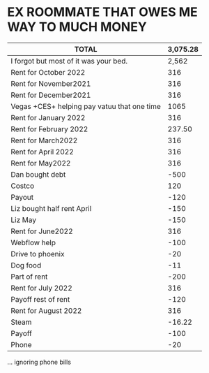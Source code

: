 # EX ROOMMATE THAT OWES ME WAY TO MUCH MONEY

|   TOTAL                                        |   3,075.28|
|------------------------------------------------|-----------|
|   I forgot but most of it was your bed.        |   2,562   |
|   Rent for October 2022                        |   316     |
|   Rent for November2021                        |   316     |
|   Rent for December2021                        |   316     |
|   Vegas +CES+ helping pay vatuu that one time  |   1065    |
|   Rent for January 2022                        |   316     |
|   Rent for February 2022                       |   237.50  |
|   Rent for March2022                           |   316     |
|   Rent for April 2022                          |   316     |
|   Rent for May2022                             |   316     |
|   Dan bought debt                              |   -500    |
|   Costco                                       |   120     |
|   Payout                                       |   -120    |
|   Liz bought half rent April                   |   -150    |
|   Liz May                                      |   -150    |
|   Rent for June2022                            |   316     |
|   Webflow help                                 |   -100    |
|   Drive to phoenix                             |   -20     |
|   Dog food                                     |   -11     |
|   Part of rent                                 |   -200    |
|   Rent for July 2022                           |   316     |
|   Payoff rest of rent                          |   -120    |
|   Rent for August 2022                         |   316     |
|   Steam                                        |   -16.22  |
|   Payoff                                       |   -100    |
|   Phone                                        |   -20     |

... ignoring phone bills
